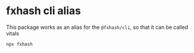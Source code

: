 # fxhash cli alias

This package works as an alias for the `@fxhash/cli`, so that it can be called vitals

```
npx fxhash
```
